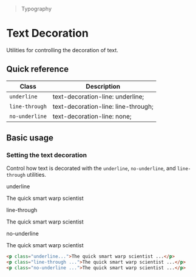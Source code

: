 > Typography

# Text Decoration
Utilities for controlling the decoration of text.

## Quick reference

| Class          | Description                         |
| -------------- | ----------------------------------- |
| `underline`    | text-decoration-line: underline;    |
| `line-through` | text-decoration-line: line-through; |
| `no-underline` | text-decoration-line: none;         |


## Basic usage
### Setting the text decoration
Control how text is decorated with the `underline`, `no-underline`, and `line-through` utilities.

<container>
  <div class="mx-24">
    <span class="font-medium text-sm text-slate-500 font-mono dark:text-slate-400">underline</span>
    <p class="text-t1 mt-0! underline">The quick smart warp scientist</p>
    <span class="font-medium text-sm text-slate-500 font-mono dark:text-slate-400">line-through</span>
    <p class="text-t3 mt-0! line-through">The quick smart warp scientist</p>
    <span class="font-medium text-sm text-slate-500 font-mono dark:text-slate-400">no-underline</span>
    <p class="text-t4 mt-0! no-underline">The quick smart warp scientist</p>
  </div>
</container>

```html
<p class="underline...">The quick smart warp scientist ...</p>
<p class="line-through ...">The quick smart warp scientist ...</p>
<p class="no-underline ...">The quick smart warp scientist ...</p>
```

